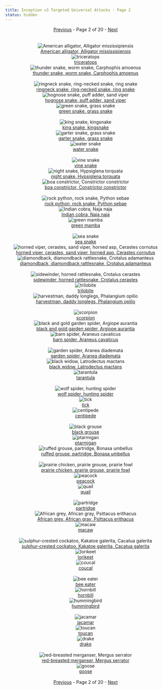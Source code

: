 ```yaml
---
title: Inception v3 Targeted Universal Attacks - Page 2
status: hidden
---
```

<center><a href="inception-v3-targeted-universal-attacks-page-1.html">Previous</a> - Page 2 of 20 - <a href="inception-v3-targeted-universal-attacks-page-3.html">Next</a></center>
<br /><br /><div class="row">
<div id=50 class="col-md-4"><center>
<img src="/images/incv3_univ/50.png" alt="American alligator, Alligator mississipiensis"" /><br />
<a href="#50">American alligator, Alligator mississipiensis</a></center></div>
<div id=51 class="col-md-4"><center>
<img src="/images/incv3_univ/51.png" alt="triceratops"" /><br />
<a href="#51">triceratops</a></center></div>
<div id=52 class="col-md-4"><center>
<img src="/images/incv3_univ/52.png" alt="thunder snake, worm snake, Carphophis amoenus"" /><br />
<a href="#52">thunder snake, worm snake, Carphophis amoenus</a></center></div>
</div><br />
<div class="row">
<div id=53 class="col-md-4"><center>
<img src="/images/incv3_univ/53.png" alt="ringneck snake, ring-necked snake, ring snake"" /><br />
<a href="#53">ringneck snake, ring-necked snake, ring snake</a></center></div>
<div id=54 class="col-md-4"><center>
<img src="/images/incv3_univ/54.png" alt="hognose snake, puff adder, sand viper"" /><br />
<a href="#54">hognose snake, puff adder, sand viper</a></center></div>
<div id=55 class="col-md-4"><center>
<img src="/images/incv3_univ/55.png" alt="green snake, grass snake"" /><br />
<a href="#55">green snake, grass snake</a></center></div>
</div><br />
<div class="row">
<div id=56 class="col-md-4"><center>
<img src="/images/incv3_univ/56.png" alt="king snake, kingsnake"" /><br />
<a href="#56">king snake, kingsnake</a></center></div>
<div id=57 class="col-md-4"><center>
<img src="/images/incv3_univ/57.png" alt="garter snake, grass snake"" /><br />
<a href="#57">garter snake, grass snake</a></center></div>
<div id=58 class="col-md-4"><center>
<img src="/images/incv3_univ/58.png" alt="water snake"" /><br />
<a href="#58">water snake</a></center></div>
</div><br />
<div class="row">
<div id=59 class="col-md-4"><center>
<img src="/images/incv3_univ/59.png" alt="vine snake"" /><br />
<a href="#59">vine snake</a></center></div>
<div id=60 class="col-md-4"><center>
<img src="/images/incv3_univ/60.png" alt="night snake, Hypsiglena torquata"" /><br />
<a href="#60">night snake, Hypsiglena torquata</a></center></div>
<div id=61 class="col-md-4"><center>
<img src="/images/incv3_univ/61.png" alt="boa constrictor, Constrictor constrictor"" /><br />
<a href="#61">boa constrictor, Constrictor constrictor</a></center></div>
</div><br />
<div class="row">
<div id=62 class="col-md-4"><center>
<img src="/images/incv3_univ/62.png" alt="rock python, rock snake, Python sebae"" /><br />
<a href="#62">rock python, rock snake, Python sebae</a></center></div>
<div id=63 class="col-md-4"><center>
<img src="/images/incv3_univ/63.png" alt="Indian cobra, Naja naja"" /><br />
<a href="#63">Indian cobra, Naja naja</a></center></div>
<div id=64 class="col-md-4"><center>
<img src="/images/incv3_univ/64.png" alt="green mamba"" /><br />
<a href="#64">green mamba</a></center></div>
</div><br />
<div class="row">
<div id=65 class="col-md-4"><center>
<img src="/images/incv3_univ/65.png" alt="sea snake"" /><br />
<a href="#65">sea snake</a></center></div>
<div id=66 class="col-md-4"><center>
<img src="/images/incv3_univ/66.png" alt="horned viper, cerastes, sand viper, horned asp, Cerastes cornutus"" /><br />
<a href="#66">horned viper, cerastes, sand viper, horned asp, Cerastes cornutus</a></center></div>
<div id=67 class="col-md-4"><center>
<img src="/images/incv3_univ/67.png" alt="diamondback, diamondback rattlesnake, Crotalus adamanteus"" /><br />
<a href="#67">diamondback, diamondback rattlesnake, Crotalus adamanteus</a></center></div>
</div><br />
<div class="row">
<div id=68 class="col-md-4"><center>
<img src="/images/incv3_univ/68.png" alt="sidewinder, horned rattlesnake, Crotalus cerastes"" /><br />
<a href="#68">sidewinder, horned rattlesnake, Crotalus cerastes</a></center></div>
<div id=69 class="col-md-4"><center>
<img src="/images/incv3_univ/69.png" alt="trilobite"" /><br />
<a href="#69">trilobite</a></center></div>
<div id=70 class="col-md-4"><center>
<img src="/images/incv3_univ/70.png" alt="harvestman, daddy longlegs, Phalangium opilio"" /><br />
<a href="#70">harvestman, daddy longlegs, Phalangium opilio</a></center></div>
</div><br />
<div class="row">
<div id=71 class="col-md-4"><center>
<img src="/images/incv3_univ/71.png" alt="scorpion"" /><br />
<a href="#71">scorpion</a></center></div>
<div id=72 class="col-md-4"><center>
<img src="/images/incv3_univ/72.png" alt="black and gold garden spider, Argiope aurantia"" /><br />
<a href="#72">black and gold garden spider, Argiope aurantia</a></center></div>
<div id=73 class="col-md-4"><center>
<img src="/images/incv3_univ/73.png" alt="barn spider, Araneus cavaticus"" /><br />
<a href="#73">barn spider, Araneus cavaticus</a></center></div>
</div><br />
<div class="row">
<div id=74 class="col-md-4"><center>
<img src="/images/incv3_univ/74.png" alt="garden spider, Aranea diademata"" /><br />
<a href="#74">garden spider, Aranea diademata</a></center></div>
<div id=75 class="col-md-4"><center>
<img src="/images/incv3_univ/75.png" alt="black widow, Latrodectus mactans"" /><br />
<a href="#75">black widow, Latrodectus mactans</a></center></div>
<div id=76 class="col-md-4"><center>
<img src="/images/incv3_univ/76.png" alt="tarantula"" /><br />
<a href="#76">tarantula</a></center></div>
</div><br />
<div class="row">
<div id=77 class="col-md-4"><center>
<img src="/images/incv3_univ/77.png" alt="wolf spider, hunting spider"" /><br />
<a href="#77">wolf spider, hunting spider</a></center></div>
<div id=78 class="col-md-4"><center>
<img src="/images/incv3_univ/78.png" alt="tick"" /><br />
<a href="#78">tick</a></center></div>
<div id=79 class="col-md-4"><center>
<img src="/images/incv3_univ/79.png" alt="centipede"" /><br />
<a href="#79">centipede</a></center></div>
</div><br />
<div class="row">
<div id=80 class="col-md-4"><center>
<img src="/images/incv3_univ/80.png" alt="black grouse"" /><br />
<a href="#80">black grouse</a></center></div>
<div id=81 class="col-md-4"><center>
<img src="/images/incv3_univ/81.png" alt="ptarmigan"" /><br />
<a href="#81">ptarmigan</a></center></div>
<div id=82 class="col-md-4"><center>
<img src="/images/incv3_univ/82.png" alt="ruffed grouse, partridge, Bonasa umbellus"" /><br />
<a href="#82">ruffed grouse, partridge, Bonasa umbellus</a></center></div>
</div><br />
<div class="row">
<div id=83 class="col-md-4"><center>
<img src="/images/incv3_univ/83.png" alt="prairie chicken, prairie grouse, prairie fowl"" /><br />
<a href="#83">prairie chicken, prairie grouse, prairie fowl</a></center></div>
<div id=84 class="col-md-4"><center>
<img src="/images/incv3_univ/84.png" alt="peacock"" /><br />
<a href="#84">peacock</a></center></div>
<div id=85 class="col-md-4"><center>
<img src="/images/incv3_univ/85.png" alt="quail"" /><br />
<a href="#85">quail</a></center></div>
</div><br />
<div class="row">
<div id=86 class="col-md-4"><center>
<img src="/images/incv3_univ/86.png" alt="partridge"" /><br />
<a href="#86">partridge</a></center></div>
<div id=87 class="col-md-4"><center>
<img src="/images/incv3_univ/87.png" alt="African grey, African gray, Psittacus erithacus"" /><br />
<a href="#87">African grey, African gray, Psittacus erithacus</a></center></div>
<div id=88 class="col-md-4"><center>
<img src="/images/incv3_univ/88.png" alt="macaw"" /><br />
<a href="#88">macaw</a></center></div>
</div><br />
<div class="row">
<div id=89 class="col-md-4"><center>
<img src="/images/incv3_univ/89.png" alt="sulphur-crested cockatoo, Kakatoe galerita, Cacatua galerita"" /><br />
<a href="#89">sulphur-crested cockatoo, Kakatoe galerita, Cacatua galerita</a></center></div>
<div id=90 class="col-md-4"><center>
<img src="/images/incv3_univ/90.png" alt="lorikeet"" /><br />
<a href="#90">lorikeet</a></center></div>
<div id=91 class="col-md-4"><center>
<img src="/images/incv3_univ/91.png" alt="coucal"" /><br />
<a href="#91">coucal</a></center></div>
</div><br />
<div class="row">
<div id=92 class="col-md-4"><center>
<img src="/images/incv3_univ/92.png" alt="bee eater"" /><br />
<a href="#92">bee eater</a></center></div>
<div id=93 class="col-md-4"><center>
<img src="/images/incv3_univ/93.png" alt="hornbill"" /><br />
<a href="#93">hornbill</a></center></div>
<div id=94 class="col-md-4"><center>
<img src="/images/incv3_univ/94.png" alt="hummingbird"" /><br />
<a href="#94">hummingbird</a></center></div>
</div><br />
<div class="row">
<div id=95 class="col-md-4"><center>
<img src="/images/incv3_univ/95.png" alt="jacamar"" /><br />
<a href="#95">jacamar</a></center></div>
<div id=96 class="col-md-4"><center>
<img src="/images/incv3_univ/96.png" alt="toucan"" /><br />
<a href="#96">toucan</a></center></div>
<div id=97 class="col-md-4"><center>
<img src="/images/incv3_univ/97.png" alt="drake"" /><br />
<a href="#97">drake</a></center></div>
</div><br />
<div class="row">
<div id=98 class="col-md-4"><center>
<img src="/images/incv3_univ/98.png" alt="red-breasted merganser, Mergus serrator"" /><br />
<a href="#98">red-breasted merganser, Mergus serrator</a></center></div>
<div id=99 class="col-md-4"><center>
<img src="/images/incv3_univ/99.png" alt="goose"" /><br />
<a href="#99">goose</a></center></div>
</div><br />
<center><a href="inception-v3-targeted-universal-attacks-page-1.html">Previous</a> - Page 2 of 20 - <a href="inception-v3-targeted-universal-attacks-page-3.html">Next</a></center>
